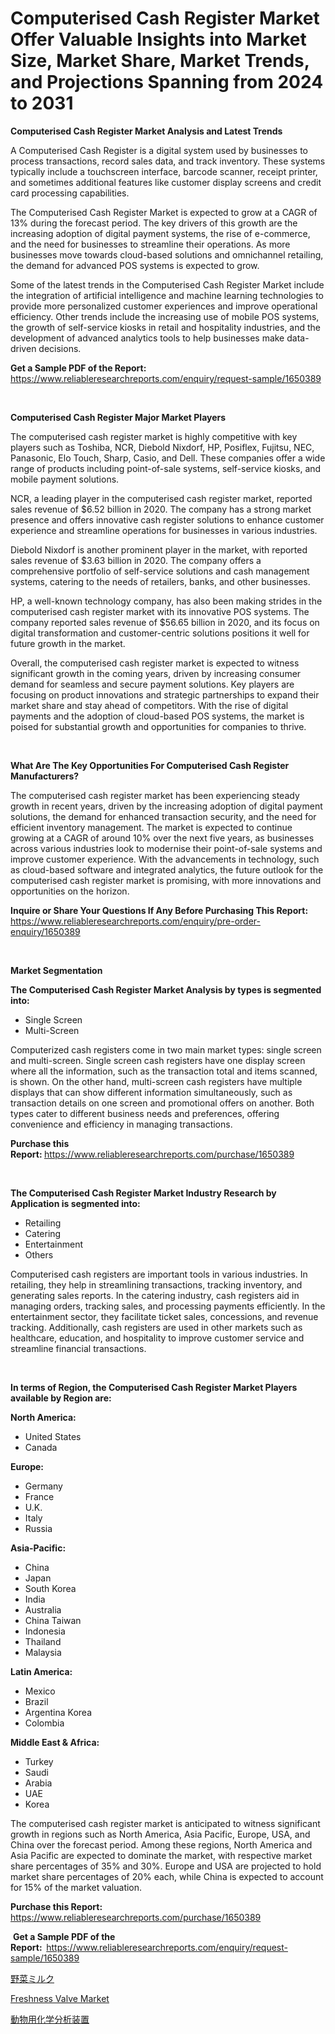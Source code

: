 <p><h1>Computerised Cash Register Market Offer Valuable Insights into Market Size, Market Share, Market Trends, and Projections Spanning from 2024 to 2031</h1></p><p><strong>Computerised Cash Register Market Analysis and Latest Trends</strong></p>
<p><p>A Computerised Cash Register is a digital system used by businesses to process transactions, record sales data, and track inventory. These systems typically include a touchscreen interface, barcode scanner, receipt printer, and sometimes additional features like customer display screens and credit card processing capabilities.</p><p>The Computerised Cash Register Market is expected to grow at a CAGR of 13% during the forecast period. The key drivers of this growth are the increasing adoption of digital payment systems, the rise of e-commerce, and the need for businesses to streamline their operations. As more businesses move towards cloud-based solutions and omnichannel retailing, the demand for advanced POS systems is expected to grow.</p><p>Some of the latest trends in the Computerised Cash Register Market include the integration of artificial intelligence and machine learning technologies to provide more personalized customer experiences and improve operational efficiency. Other trends include the increasing use of mobile POS systems, the growth of self-service kiosks in retail and hospitality industries, and the development of advanced analytics tools to help businesses make data-driven decisions.</p></p>
<p><strong>Get a Sample PDF of the Report:&nbsp;</strong> <a href="https://www.reliableresearchreports.com/enquiry/request-sample/1650389">https://www.reliableresearchreports.com/enquiry/request-sample/1650389</a></p>
<p>&nbsp;</p>
<p><strong>Computerised Cash Register Major Market Players</strong></p>
<p><p>The computerised cash register market is highly competitive with key players such as Toshiba, NCR, Diebold Nixdorf, HP, Posiflex, Fujitsu, NEC, Panasonic, Elo Touch, Sharp, Casio, and Dell. These companies offer a wide range of products including point-of-sale systems, self-service kiosks, and mobile payment solutions.</p><p>NCR, a leading player in the computerised cash register market, reported sales revenue of $6.52 billion in 2020. The company has a strong market presence and offers innovative cash register solutions to enhance customer experience and streamline operations for businesses in various industries.</p><p>Diebold Nixdorf is another prominent player in the market, with reported sales revenue of $3.63 billion in 2020. The company offers a comprehensive portfolio of self-service solutions and cash management systems, catering to the needs of retailers, banks, and other businesses.</p><p>HP, a well-known technology company, has also been making strides in the computerised cash register market with its innovative POS systems. The company reported sales revenue of $56.65 billion in 2020, and its focus on digital transformation and customer-centric solutions positions it well for future growth in the market.</p><p>Overall, the computerised cash register market is expected to witness significant growth in the coming years, driven by increasing consumer demand for seamless and secure payment solutions. Key players are focusing on product innovations and strategic partnerships to expand their market share and stay ahead of competitors. With the rise of digital payments and the adoption of cloud-based POS systems, the market is poised for substantial growth and opportunities for companies to thrive.</p></p>
<p>&nbsp;</p>
<p><strong>What Are The Key Opportunities For Computerised Cash Register Manufacturers?</strong></p>
<p><p>The computerised cash register market has been experiencing steady growth in recent years, driven by the increasing adoption of digital payment solutions, the demand for enhanced transaction security, and the need for efficient inventory management. The market is expected to continue growing at a CAGR of around 10% over the next five years, as businesses across various industries look to modernise their point-of-sale systems and improve customer experience. With the advancements in technology, such as cloud-based software and integrated analytics, the future outlook for the computerised cash register market is promising, with more innovations and opportunities on the horizon.</p></p>
<p><strong>Inquire or Share Your Questions If Any Before Purchasing This Report:</strong> <a href="https://www.reliableresearchreports.com/enquiry/pre-order-enquiry/1650389">https://www.reliableresearchreports.com/enquiry/pre-order-enquiry/1650389</a></p>
<p>&nbsp;</p>
<p><strong>Market Segmentation</strong></p>
<p><strong>The Computerised Cash Register Market Analysis by types is segmented into:</strong></p>
<p><ul><li>Single Screen</li><li>Multi-Screen</li></ul></p>
<p><p>Computerized cash registers come in two main market types: single screen and multi-screen. Single screen cash registers have one display screen where all the information, such as the transaction total and items scanned, is shown. On the other hand, multi-screen cash registers have multiple displays that can show different information simultaneously, such as transaction details on one screen and promotional offers on another. Both types cater to different business needs and preferences, offering convenience and efficiency in managing transactions.</p></p>
<p><strong>Purchase this Report:&nbsp;</strong><a href="https://www.reliableresearchreports.com/purchase/1650389">https://www.reliableresearchreports.com/purchase/1650389</a></p>
<p>&nbsp;</p>
<p><strong>The Computerised Cash Register Market Industry Research by Application is segmented into:</strong></p>
<p><ul><li>Retailing</li><li>Catering</li><li>Entertainment</li><li>Others</li></ul></p>
<p><p>Computerised cash registers are important tools in various industries. In retailing, they help in streamlining transactions, tracking inventory, and generating sales reports. In the catering industry, cash registers aid in managing orders, tracking sales, and processing payments efficiently. In the entertainment sector, they facilitate ticket sales, concessions, and revenue tracking. Additionally, cash registers are used in other markets such as healthcare, education, and hospitality to improve customer service and streamline financial transactions.</p></p>
<p>&nbsp;</p>
<p><strong>In terms of Region, the Computerised Cash Register Market Players available by Region are:</strong></p>
<p>
    <p> <strong> North America: </strong>
        <ul>
            <li>United States</li>
            <li>Canada</li>
        </ul>
        </p> 
    <p> <strong> Europe: </strong>
        <ul>
            <li>Germany</li>
            <li>France</li>
            <li>U.K.</li>
            <li>Italy</li>
            <li>Russia</li>
        </ul>
        </p> 
    <p> <strong> Asia-Pacific: </strong>
        <ul>
            <li>China</li>
            <li>Japan</li>
            <li>South Korea</li>
            <li>India</li>
            <li>Australia</li>
            <li>China Taiwan</li>
            <li>Indonesia</li>
            <li>Thailand</li>
            <li>Malaysia</li>
        </ul>
        </p> 
    <p> <strong> Latin America: </strong>
        <ul>
            <li>Mexico</li>
            <li>Brazil</li>
            <li>Argentina Korea</li>
            <li>Colombia</li>
        </ul>
        </p> 
    <p> <strong> Middle East & Africa: </strong>
        <ul>
            <li>Turkey</li>
            <li>Saudi</li>
            <li>Arabia</li>
            <li>UAE</li>
            <li>Korea</li>
        </ul>
    </p>
    </p>
<p><p>The computerised cash register market is anticipated to witness significant growth in regions such as North America, Asia Pacific, Europe, USA, and China over the forecast period. Among these regions, North America and Asia Pacific are expected to dominate the market, with respective market share percentages of 35% and 30%. Europe and USA are projected to hold market share percentages of 20% each, while China is expected to account for 15% of the market valuation.</p></p>
<p><strong>Purchase this Report: </strong><a href="https://www.reliableresearchreports.com/purchase/1650389">https://www.reliableresearchreports.com/purchase/1650389</a></p>
<p>&nbsp;<strong>Get a Sample PDF of the Report:&nbsp;&nbsp;</strong><a href="https://www.reliableresearchreports.com/enquiry/request-sample/1650389">https://www.reliableresearchreports.com/enquiry/request-sample/1650389</a></p>
<p><strong></strong></p>
<p><p><a href="https://medium.com/@chloekessler01/%E9%87%8E%E8%8F%9C%E3%83%9F%E3%83%AB%E3%82%AF%E5%B8%82%E5%A0%B4%E8%A6%8F%E6%A8%A1-%E5%B8%82%E5%A0%B4%E5%8B%95%E5%90%91%E3%81%A8%E5%B8%82%E5%A0%B4%E4%BA%88%E6%B8%AC-2024%E5%B9%B4%E3%81%8B%E3%82%892031%E5%B9%B4-e4d8a970ac9a">野菜ミルク</a></p><p><a href="https://github.com/ruddyyedelwadw/Market-Research-Report-List-1/blob/main/freshness-valve-market.md">Freshness Valve Market</a></p><p><a href="https://medium.com/@evekerluke2023/%E7%8D%A3%E5%8C%BB%E5%8C%96%E5%AD%A6%E5%88%86%E6%9E%90%E5%99%A8%E5%B8%82%E5%A0%B4%E3%83%AC%E3%83%9D%E3%83%BC%E3%83%88%E3%81%AF-%E3%81%93%E3%81%AE%E5%B8%82%E5%A0%B4%E3%81%AE%E6%9C%80%E6%96%B0%E3%81%AE%E3%83%88%E3%83%AC%E3%83%B3%E3%83%89%E3%81%A8%E6%88%90%E9%95%B7%E6%A9%9F%E4%BC%9A%E3%82%92%E6%98%8E%E3%82%89%E3%81%8B%E3%81%AB%E3%81%97%E3%81%A6%E3%81%84%E3%81%BE%E3%81%99-36f59a1071df">動物用化学分析装置</a></p></p>
